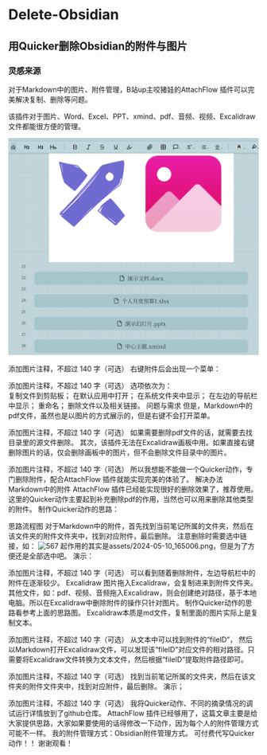 # Delete-Obsidian

## 用Quicker删除Obsidian的附件与图片

### 灵感来源

对于Markdown中的图片、附件管理，B站up主咬猪娃的AttachFlow 插件可以完美解决复制、删除等问题。

该插件对于图片、Word、Excel、PPT、xmind、pdf、音频、视频、Excalidraw文件都能很方便的管理。

![Picture](assets/2024-05-11_104327.png)

添加图片注释，不超过 140 字（可选）
右键附件后会出现一个菜单：

添加图片注释，不超过 140 字（可选）
选项依次为：    
复制文件到剪贴板；
在默认应用中打开；
在系统文件夹中显示；
在左边的导航栏中显示；
重命名；
 删除文件以及相关链接。
问题与需求
但是，Markdown中的pdf文件，虽然也是以图片的方式展示的，但是右键不会打开菜单。

添加图片注释，不超过 140 字（可选）
如果需要删除pdf文件的话，就需要去找目录里的源文件删除。
其次，该插件无法在Excalidraw画板中用。如果直接右键删除图片的话，仅会删除画板中的图片，但不会删除文件目录中的图片。

添加图片注释，不超过 140 字（可选）
所以我想能不能做一个Quicker动作，专门删除附件，配合AttachFlow 插件就能实现完美的体验了。
解决办法
Markdown中的附件
AttachFlow 插件已经能实现很好的删除效果了，推荐使用。
这里的Quicker动作主要起到补充删除pdf的作用，当然也可以用来删除其他类型的附件。
制作Quicker动作的思路：

思路流程图
对于Markdown中的附件，首先找到当前笔记所属的文件夹，然后在该文件夹的附件文件夹中，找到对应附件，最后删除。
注意删除时需要选中链接，如：
![567](assets/2024-05-10_165006.png)
起作用的其实是assets/2024-05-10_165006.png，但是为了方便还是全部选中吧。
演示：

添加图片注释，不超过 140 字（可选）
可以看到随着删除附件，左边导航栏中的附件在逐渐较少。
Excalidraw
图片拖入Excalidraw，会复制进来到附件文件夹。其他文件，如：pdf、视频、音频拖入Excalidraw，则会创建绝对路径，基于本地电脑。所以在Excalidraw中删除附件的操作只针对图片。
制作Quicker动作的思路看参考上面的思路图。
Excalidraw本质是md文件，复制里面的图片实际上是复制文本。

添加图片注释，不超过 140 字（可选）
从文本中可以找到附件的“fileID”，
然后以Markdown打开Excalidraw文件，可以发现该“fileID”对应文件的相对路径。只需要将Excalidraw文件转换为文本文件，然后根据“fileID”提取附件路径即可。

添加图片注释，不超过 140 字（可选）
找到当前笔记所属的文件夹，然后在该文件夹的附件文件夹中，找到对应附件，最后删除。
演示；


添加图片注释，不超过 140 字（可选）
我将Quicker动作、不同的摘录情况的调试运行详情放到了github仓库。
AttachFlow 插件已经够用了，这篇文章主要是给大家提供思路，大家如果要使用的话得修改一下动作，因为每个人的附件管理方式可能不一样。
我的附件管理方式：Obsidian附件管理方式。
可付费代写Quicker动作！！
谢谢观看！
